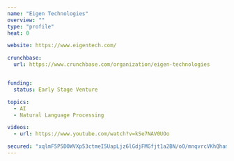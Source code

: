 ```yaml
---
name: "Eigen Technologies"
overview: ""
type: "profile"
heat: 0

website: https://www.eigentech.com/

crunchbase:
  url: https://www.crunchbase.com/organization/eigen-technologies


funding:
  status: Early Stage Venture

topics:
  - AI
  - Natural Language Processing

videos:
  - url: https://www.youtube.com/watch?v=kSe7NAV0UOo

secured: "xqlmF5P5DOWVXp53ctmeI5UapLjz6lGdjFMGfjt1a2BN/oO/mnqvrcVKhQhamO0O5LfvwjmwE9wAQaK2kf7pINCGjE2JvdpEQKgUXCkENqE0+YiKA+/iJlHfY8l1jKDFTikPn2ok1AIeKEGYkjGKDDDDJe/4BFFCPJGlsvf2qkY0txt5yFb8TKcKed534atYLmAcPmlQ++NIPtkTfvYmZiotUZZb7lPQNmVldrzpuZ4grhzzk9i9WsY+aDzhnBwVeKa4Agj24QUfggaIBm2zQQ==;zSAQybLhADwV88tVgP2mAw=="
---
```


